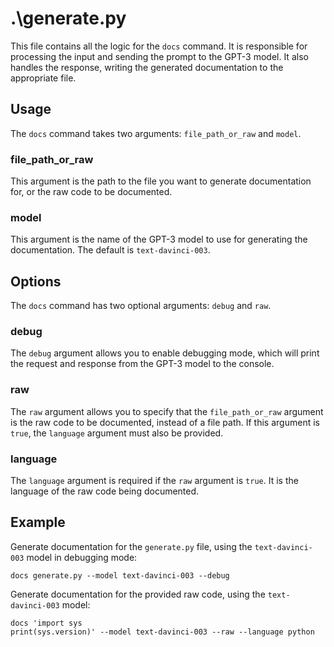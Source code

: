 # .\generate.py

This file contains all the logic for the `docs` command. It is responsible for processing the input and sending the prompt to the GPT-3 model. It also handles the response, writing the generated documentation to the appropriate file.

## Usage

The `docs` command takes two arguments: `file_path_or_raw` and `model`.

### file_path_or_raw

This argument is the path to the file you want to generate documentation for, or the raw code to be documented.

### model

This argument is the name of the GPT-3 model to use for generating the documentation. The default is `text-davinci-003`.

## Options

The `docs` command has two optional arguments: `debug` and `raw`.

### debug

The `debug` argument allows you to enable debugging mode, which will print the request and response from the GPT-3 model to the console.

### raw

The `raw` argument allows you to specify that the `file_path_or_raw` argument is the raw code to be documented, instead of a file path. If this argument is `true`, the `language` argument must also be provided.

### language

The `language` argument is required if the `raw` argument is `true`. It is the language of the raw code being documented.

## Example

Generate documentation for the `generate.py` file, using the `text-davinci-003` model in debugging mode:

```
docs generate.py --model text-davinci-003 --debug
```

Generate documentation for the provided raw code, using the `text-davinci-003` model:

```
docs 'import sys
print(sys.version)' --model text-davinci-003 --raw --language python
```